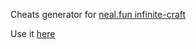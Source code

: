 Cheats generator for [neal.fun infinite-craft](https://neal.fun/infinite-craft/)

Use it [here](https://infinite-craft-cheats.gir8.it/)
